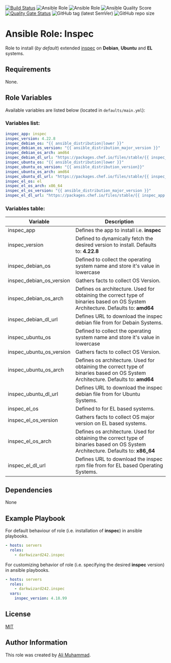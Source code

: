[![Build Status](https://travis-ci.com/darkwizard242/ansible-role-inspec.svg?branch=master)](https://travis-ci.com/darkwizard242/ansible-role-inspec) ![Ansible Role](https://img.shields.io/ansible/role/47528?color=dark%20green%20) ![Ansible Role](https://img.shields.io/ansible/role/d/47528?label=role%20downloads) ![Ansible Quality Score](https://img.shields.io/ansible/quality/47528?label=ansible%20quality%20score) [![Quality Gate Status](https://sonarcloud.io/api/project_badges/measure?project=ansible-role-inspec&metric=alert_status)](https://sonarcloud.io/dashboard?id=ansible-role-inspec) ![GitHub tag (latest SemVer)](https://img.shields.io/github/tag/darkwizard242/ansible-role-inspec?label=release) ![GitHub repo size](https://img.shields.io/github/repo-size/darkwizard242/ansible-role-inspec?color=orange&style=flat-square)

# Ansible Role: Inspec

Role to install (_by default_) extended [inspec](https://github.com/inspec/inspec) on **Debian**, **Ubuntu** and **EL** systems.

## Requirements

None.

## Role Variables

Available variables are listed below (located in `defaults/main.yml`):

### Variables list:

```yaml
inspec_app: inspec
inspec_version: 4.22.8
inspec_debian_os: "{{ ansible_distribution|lower }}"
inspec_debian_os_version: "{{ ansible_distribution_major_version }}"
inspec_debian_os_arch: amd64
inspec_debian_dl_url: "https://packages.chef.io/files/stable/{{ inspec_app }}/{{ inspec_version }}/{{ inspec_debian_os }}/{{ inspec_debian_os_version }}/{{ inspec_app }}_{{ inspec_version }}-1_{{ inspec_debian_os_arch }}.deb"
inspec_ubuntu_os: "{{ ansible_distribution|lower }}"
inspec_ubuntu_os_version: "{{ ansible_distribution_version}}"
inspec_ubuntu_os_arch: amd64
inspec_ubuntu_dl_url: "https://packages.chef.io/files/stable/{{ inspec_app }}/{{ inspec_version }}/{{ inspec_debian_os }}/{{ inspec_debian_os_version }}/{{ inspec_app }}_{{ inspec_version }}-1_{{ inspec_debian_os_arch }}.deb"
inspec_el_os: el
inspec_el_os_arch: x86_64
inspec_el_os_version: "{{ ansible_distribution_major_version }}"
inspec_el_dl_url: "https://packages.chef.io/files/stable/{{ inspec_app }}/{{ inspec_version }}/{{ inspec_el_os }}/{{ inspec_el_os_version }}/{{ inspec_app }}-{{ inspec_version }}-1.el{{ inspec_el_os_version }}.{{ inspec_el_os_arch }}.rpm"
```

### Variables table:

Variable                 | Description
------------------------ | ---------------------------------------------------------------------------------------------------------------------------------
inspec_app               | Defines the app to install i.e. **inspec**
inspec_version           | Defined to dynamically fetch the desired version to install. Defaults to: **4.22.8**
inspec_debian_os         | Defined to collect the operating system name and store it's value in lowercase
inspec_debian_os_version | Gathers facts to collect OS Version.
inspec_debian_os_arch    | Defines os architecture. Used for obtaining the correct type of binaries based on OS System Architecture. Defaults to: **amd64**
inspec_debian_dl_url     | Defines URL to download the inspec debian file from for Debain Systems.
inspec_ubuntu_os         | Defined to collect the operating system name and store it's value in lowercase
inspec_ubuntu_os_version | Gathers facts to collect OS Version.
inspec_ubuntu_os_arch    | Defines os architecture. Used for obtaining the correct type of binaries based on OS System Architecture. Defaults to: **amd64**
inspec_ubuntu_dl_url     | Defines URL to download the inspec debian file from for Ubuntu Systems.
inspec_el_os             | Defined to for EL based systems.
inspec_el_os_version     | Gathers facts to collect OS major version on EL based systems.
inspec_el_os_arch        | Defines os architecture. Used for obtaining the correct type of binaries based on OS System Architecture. Defaults to: **x86_64**
inspec_el_dl_url         | Defines URL to download the inspec rpm file from for EL based Operating Systems.

## Dependencies

None

## Example Playbook

For default behaviour of role (i.e. installation of **inspec**) in ansible playbooks.

```yaml
- hosts: servers
  roles:
    - darkwizard242.inspec
```

For customizing behavior of role (i.e. specifying the desired **inspec** version) in ansible playbooks.

```yaml
- hosts: servers
  roles:
    - darkwizard242.inspec
  vars:
    inspec_version: 4.18.99
```

## License

[MIT](https://github.com/darkwizard242/ansible-role-inspec/blob/master/LICENSE)

## Author Information

This role was created by [Ali Muhammad](https://www.linkedin.com/in/ali-muhammad-759791130/).
